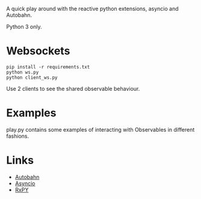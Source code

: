 A quick play around with the reactive python extensions, asyncio and Autobahn.

Python 3 only.


Websockets
==========

	pip install -r requirements.txt
	python ws.py
	python client_ws.py

Use 2 clients to see the shared observable behaviour.


Examples
=======

play.py contains some examples of interacting with Observables in different
fashions.


Links
=====

* [Autobahn](http://autobahn.ws/)
* [Asyncio](https://docs.python.org/3/library/asyncio.html)
* [RxPY](https://github.com/ReactiveX/RxPY)
